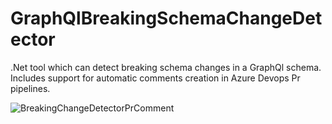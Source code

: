 # GraphQlBreakingSchemaChangeDetector
.Net tool which can detect breaking schema changes in a GraphQl schema. Includes support for automatic comments creation in Azure Devops Pr pipelines.

![BreakingChangeDetectorPrComment](https://user-images.githubusercontent.com/11144100/156728254-8897d42b-3440-44f4-aed5-63daa65dad0f.png)

